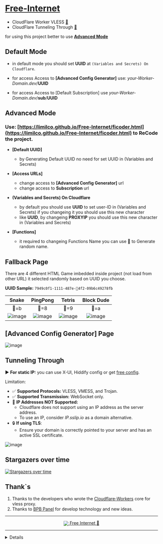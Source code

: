 # [Free-Internet](https://github.com/liMilCo/Free-Internet)
* CloudFlare Worker VLESS [🐉](#advanced-config-generator-page)
* CloudFlare Tunneling Through [🗽](#tunneling-through)

for using this project better to use [**Advanced Mode**](#advanced-mode)

## Default Mode

* in default mode you should set **UUID** at `(Variables and Secrets) On Cloudflare`.

* for access Access to **[Advanced Config Generator]** use:    _your-Worker-Domain.dev_/**UUID**
* for access Access to [Default Subscription] use    _your-Worker-Domain.dev_/**sub**/**UUID**


## Advanced Mode

### Use: [https://limilco.github.io/Free-Internet/ficoder.html](https://limilco.github.io/Free-Internet/ficoder.html) to ReCode the project.

* **[Default UUID]**
  * by Generating Default UUID no need for set UUID in (Variables and Secrets)

* **[Access URLs]**
  * change access to **[Advanced Config Generator]** url
  * change access to **Subscription** url
 
* **(Variables and Secrets) On Cloudflare**
  * by default you should use **UUID** to set user-ID in (Variables and Secrets) if you changeing it you should use this new character
  * like **UUID**, by changeing **PROXYIP** you should use this new character in (Variables and Secrets)
 
* **[Functions]**
  * it required to changeing Functions Name you can use 🎁 to Generate random name.

## Fallback Page
There are 4 different HTML Game imbedded inside project (not load from other URL) it selected randomly based on UUID you choose.

**UUID Sample:** `7949c0f1-1111-487e-🔲4f2-09b6c49278fb`

| **Snake**   | **PingPong** | **Tetris** | **Block Dude** |
| :-------------: | :-------------: | :-------------: | :-------------: |
| 🔲=b | 🔲=8 | 🔲=9 | 🔲=a |
| ![image](https://github.com/user-attachments/assets/8472cf2e-5287-4d2f-88ca-ab5baf817896) | ![image](https://github.com/user-attachments/assets/d297fc42-6a09-455d-b8f4-6f4c4a68f7fd) | ![image](https://github.com/user-attachments/assets/d49db3df-3bb4-4364-aca0-064184b58142) | ![image](https://github.com/user-attachments/assets/5ad5ab37-9c86-40e5-a031-cb5f18464bf4) |

## [Advanced Config Generator] Page
![image](https://github.com/user-attachments/assets/a4f6d6b0-9614-4228-b0fc-0c0b4a70fbb2)

## Tunneling Through
▶️ **For static IP:** you can use X-UI, Hiddify config or get [free config](https://www.google.com/search?q=free+vless+vmess).

Limitation:
* ✅ **Supported Protocols:** VLESS, VMESS, and Trojan.
* ✅ **Supported Transmission:** WebSocket only.
* 🚫 **IP Addresses NOT Supported:**
  * Cloudflare does not support using an IP address as the server address.
  * To use an IP, consider _IP.sslip.io_ as a domain alternative.
* 🔒 **If using TLS**:
  * Ensure your domain is correctly pointed to your server and has an active SSL certificate.

![image](https://github.com/user-attachments/assets/519afb34-34e7-4979-8b21-9cc1ed2b1ebf)



## Stargazers over time
[![Stargazers over time](https://starchart.cc/liMilCo/Free-Internet.svg?variant=adaptive)](https://starchart.cc/liMilCo/Free-Internet)

## Thank`s
1. Thanks to the developers who wrote the [Cloudflare-Workers](https://github.com/topics/cloudflare-workers) core for vless proxy.
2. Thanks to [BPB Panel](https://github.com/bia-pain-bache/BPB-Worker-Panel) for develop technology and new ideas.

---

<center><a href="https://github.com/liMilCo/Free-Internet"><img src="https://github.githubassets.com/favicons/favicon.png" style="vertical-align: middle;"> Free Internet  🐉</a></center>

---

<details>
  
<!-- Google tag (gtag.js) -->
<script async src="https://www.googletagmanager.com/gtag/js?id=G-XXH7KG85RT"></script>
<script>
  window.dataLayer = window.dataLayer || [];
  function gtag(){dataLayer.push(arguments);}
  gtag('js', new Date());

  gtag('config', 'G-XXH7KG85RT');
</script>

</details> 

